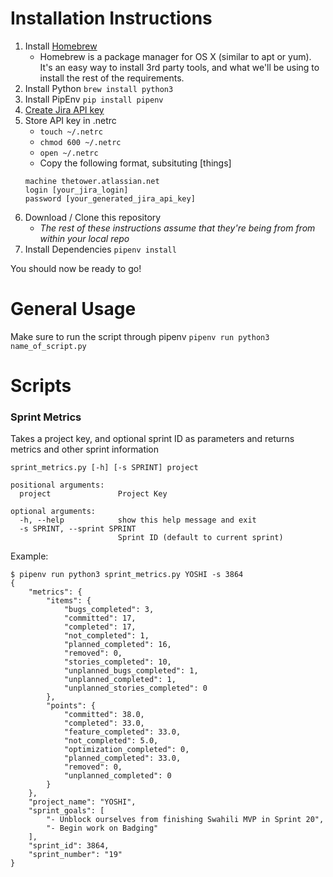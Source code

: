# Installation Instructions
1. Install [Homebrew](https://brew.sh)
   - Homebrew is a package manager for OS X (similar to apt or yum). It's an easy way to install 3rd party tools, and what we'll be using to install the rest of the requirements.
2. Install Python
   `brew install python3`
3. Install PipEnv
   `pip install pipenv`
4. [Create Jira API key](https://confluence.atlassian.com/cloud/api-tokens-938839638.html)
4. Store API key in .netrc
   - `touch ~/.netrc`
   - `chmod 600 ~/.netrc`
   - `open ~/.netrc`
   - Copy the following format, subsituting [things]
   ```
   machine thetower.atlassian.net
   login [your_jira_login]
   password [your_generated_jira_api_key]
   ```
4. Download / Clone this repository
   - *The rest of these instructions assume that they're being from from within your local repo*
5. Install Dependencies
   `pipenv install`

You should now be ready to go!

# General Usage
Make sure to run the script through pipenv
`pipenv run python3 name_of_script.py`

# Scripts
### Sprint Metrics
Takes a project key, and optional sprint ID as parameters and returns metrics and other sprint information
```
sprint_metrics.py [-h] [-s SPRINT] project

positional arguments:
  project               Project Key

optional arguments:
  -h, --help            show this help message and exit
  -s SPRINT, --sprint SPRINT
                        Sprint ID (default to current sprint)
```

Example:
```
$ pipenv run python3 sprint_metrics.py YOSHI -s 3864
{
    "metrics": {
        "items": {
            "bugs_completed": 3,
            "committed": 17,
            "completed": 17,
            "not_completed": 1,
            "planned_completed": 16,
            "removed": 0,
            "stories_completed": 10,
            "unplanned_bugs_completed": 1,
            "unplanned_completed": 1,
            "unplanned_stories_completed": 0
        },
        "points": {
            "committed": 38.0,
            "completed": 33.0,
            "feature_completed": 33.0,
            "not_completed": 5.0,
            "optimization_completed": 0,
            "planned_completed": 33.0,
            "removed": 0,
            "unplanned_completed": 0
        }
    },
    "project_name": "YOSHI",
    "sprint_goals": [
        "- Unblock ourselves from finishing Swahili MVP in Sprint 20",
        "- Begin work on Badging"
    ],
    "sprint_id": 3864,
    "sprint_number": "19"
}
```
